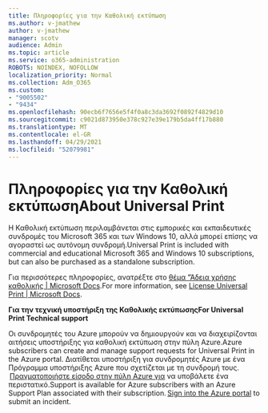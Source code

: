 ```yaml
---
title: Πληροφορίες για την Καθολική εκτύπωση
ms.author: v-jmathew
author: v-jmathew
manager: scotv
audience: Admin
ms.topic: article
ms.service: o365-administration
ROBOTS: NOINDEX, NOFOLLOW
localization_priority: Normal
ms.collection: Adm_O365
ms.custom:
- "9005502"
- "9434"
ms.openlocfilehash: 90ecb6f7656e5f4f0a8c3da3692f0892f4829d10
ms.sourcegitcommit: c9021d873950e378c927e39e179b5da4ff17b880
ms.translationtype: MT
ms.contentlocale: el-GR
ms.lasthandoff: 04/29/2021
ms.locfileid: "52079981"
---
```

# <a name="about-universal-print"></a><span data-ttu-id="35a9d-102">Πληροφορίες για την Καθολική εκτύπωση</span><span class="sxs-lookup"><span data-stu-id="35a9d-102">About Universal Print</span></span>

<span data-ttu-id="35a9d-103">Η Καθολική εκτύπωση περιλαμβάνεται στις εμπορικές και εκπαιδευτικές συνδρομές του Microsoft 365 και των Windows 10, αλλά μπορεί επίσης να αγοραστεί ως αυτόνομη συνδρομή.</span><span class="sxs-lookup"><span data-stu-id="35a9d-103">Universal Print is included with commercial and educational Microsoft 365 and Windows 10 subscriptions, but can also be purchased as a standalone subscription.</span></span>

<span data-ttu-id="35a9d-104">Για περισσότερες πληροφορίες, ανατρέξτε στο [θέμα "Άδεια χρήσης καθολικής | Microsoft Docs](https://docs.microsoft.com/universal-print/fundamentals/universal-print-license).</span><span class="sxs-lookup"><span data-stu-id="35a9d-104">For more information, see [License Universal Print | Microsoft Docs](https://docs.microsoft.com/universal-print/fundamentals/universal-print-license).</span></span>

<span data-ttu-id="35a9d-105">**Για την τεχνική υποστήριξη της Καθολικής εκτύπωσης**</span><span class="sxs-lookup"><span data-stu-id="35a9d-105">**For Universal Print Technical support**</span></span>

<span data-ttu-id="35a9d-106">Οι συνδρομητές του Azure μπορούν να δημιουργούν και να διαχειρίζονται αιτήσεις υποστήριξης για καθολική εκτύπωση στην πύλη Azure.</span><span class="sxs-lookup"><span data-stu-id="35a9d-106">Azure subscribers can create and manage support requests for Universal Print in the Azure portal.</span></span> <span data-ttu-id="35a9d-107">Διατίθεται υποστήριξη για συνδρομητές Azure με ένα Πρόγραμμα υποστήριξης Azure που σχετίζεται με τη συνδρομή τους.  [Πραγματοποιήστε είσοδο στην πύλη Azure για](https://ms.portal.azure.com/#blade/Microsoft_Azure_Support/HelpAndSupportBlade/newsupportrequest) να υποβάλετε ένα περιστατικό.</span><span class="sxs-lookup"><span data-stu-id="35a9d-107">Support is available for Azure subscribers with an Azure Support Plan associated with their subscription. [Sign into the Azure portal](https://ms.portal.azure.com/#blade/Microsoft_Azure_Support/HelpAndSupportBlade/newsupportrequest) to submit an incident.</span></span>